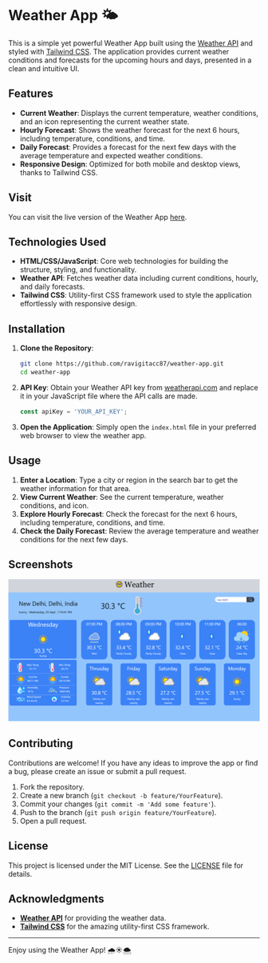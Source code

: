 # Weather App 🌤️

This is a simple yet powerful Weather App built using the [Weather API](https://www.weatherapi.com/) and styled with [Tailwind CSS](https://tailwindcss.com/). The application provides current weather conditions and forecasts for the upcoming hours and days, presented in a clean and intuitive UI.

## Features

- **Current Weather**: Displays the current temperature, weather conditions, and an icon representing the current weather state.
- **Hourly Forecast**: Shows the weather forecast for the next 6 hours, including temperature, conditions, and time.
- **Daily Forecast**: Provides a forecast for the next few days with the average temperature and expected weather conditions.
- **Responsive Design**: Optimized for both mobile and desktop views, thanks to Tailwind CSS.

## Visit

You can visit the live version of the Weather App [here](https://ravigitacc87.github.io/Weather-App/).

## Technologies Used

- **HTML/CSS/JavaScript**: Core web technologies for building the structure, styling, and functionality.
- **Weather API**: Fetches weather data including current conditions, hourly, and daily forecasts.
- **Tailwind CSS**: Utility-first CSS framework used to style the application effortlessly with responsive design.

## Installation

1. **Clone the Repository**:
   ```bash
   git clone https://github.com/ravigitacc87/weather-app.git
   cd weather-app
   ```

2. **API Key**: Obtain your Weather API key from [weatherapi.com](https://www.weatherapi.com/) and replace it in your JavaScript file where the API calls are made.
   
   ```javascript
   const apiKey = 'YOUR_API_KEY';
   ```

3. **Open the Application**:
   Simply open the `index.html` file in your preferred web browser to view the weather app.

## Usage

1. **Enter a Location**: Type a city or region in the search bar to get the weather information for that area.
2. **View Current Weather**: See the current temperature, weather conditions, and icon.
3. **Explore Hourly Forecast**: Check the forecast for the next 6 hours, including temperature, conditions, and time.
4. **Check the Daily Forecast**: Review the average temperature and weather conditions for the next few days.

## Screenshots

![Weather App Screenshot](./images/Screenshot.png)

## Contributing

Contributions are welcome! If you have any ideas to improve the app or find a bug, please create an issue or submit a pull request.

1. Fork the repository.
2. Create a new branch (`git checkout -b feature/YourFeature`).
3. Commit your changes (`git commit -m 'Add some feature'`).
4. Push to the branch (`git push origin feature/YourFeature`).
5. Open a pull request.

## License

This project is licensed under the MIT License. See the [LICENSE](LICENSE) file for details.

## Acknowledgments

- **[Weather API](https://www.weatherapi.com/)** for providing the weather data.
- **[Tailwind CSS](https://tailwindcss.com/)** for the amazing utility-first CSS framework.

---

Enjoy using the Weather App! 🌧️☀️🌨️
